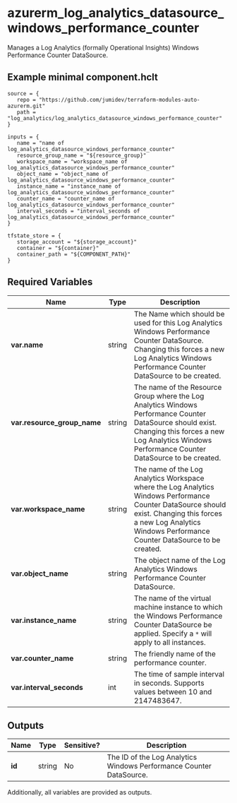 # azurerm_log_analytics_datasource_windows_performance_counter

Manages a Log Analytics (formally Operational Insights) Windows Performance Counter DataSource.

## Example minimal component.hclt

```hcl
source = {
   repo = "https://github.com/jumidev/terraform-modules-auto-azurerm.git" 
   path = "log_analytics/log_analytics_datasource_windows_performance_counter" 
}

inputs = {
   name = "name of log_analytics_datasource_windows_performance_counter" 
   resource_group_name = "${resource_group}" 
   workspace_name = "workspace_name of log_analytics_datasource_windows_performance_counter" 
   object_name = "object_name of log_analytics_datasource_windows_performance_counter" 
   instance_name = "instance_name of log_analytics_datasource_windows_performance_counter" 
   counter_name = "counter_name of log_analytics_datasource_windows_performance_counter" 
   interval_seconds = "interval_seconds of log_analytics_datasource_windows_performance_counter" 
}

tfstate_store = {
   storage_account = "${storage_account}" 
   container = "${container}" 
   container_path = "${COMPONENT_PATH}" 
}

```

## Required Variables

| Name | Type |  Description |
| ---- | --------- |  ----------- |
| **var.name** | string |  The Name which should be used for this Log Analytics Windows Performance Counter DataSource. Changing this forces a new Log Analytics Windows Performance Counter DataSource to be created. | 
| **var.resource_group_name** | string |  The name of the Resource Group where the Log Analytics Windows Performance Counter DataSource should exist. Changing this forces a new Log Analytics Windows Performance Counter DataSource to be created. | 
| **var.workspace_name** | string |  The name of the Log Analytics Workspace where the Log Analytics Windows Performance Counter DataSource should exist. Changing this forces a new Log Analytics Windows Performance Counter DataSource to be created. | 
| **var.object_name** | string |  The object name of the Log Analytics Windows Performance Counter DataSource. | 
| **var.instance_name** | string |  The name of the virtual machine instance to which the Windows Performance Counter DataSource be applied. Specify a `*` will apply to all instances. | 
| **var.counter_name** | string |  The friendly name of the performance counter. | 
| **var.interval_seconds** | int |  The time of sample interval in seconds. Supports values between 10 and 2147483647. | 



## Outputs

| Name | Type | Sensitive? | Description |
| ---- | ---- | --------- | --------- |
| **id** | string | No  | The ID of the Log Analytics Windows Performance Counter DataSource. | 

Additionally, all variables are provided as outputs.

